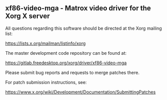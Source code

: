 xf86-video-mga - Matrox video driver for the Xorg X server
----------------------------------------------------------

All questions regarding this software should be directed at the
Xorg mailing list:

  https://lists.x.org/mailman/listinfo/xorg

The master development code repository can be found at:

  https://gitlab.freedesktop.org/xorg/driver/xf86-video-mga

Please submit bug reports and requests to merge patches there.

For patch submission instructions, see:

  https://www.x.org/wiki/Development/Documentation/SubmittingPatches


